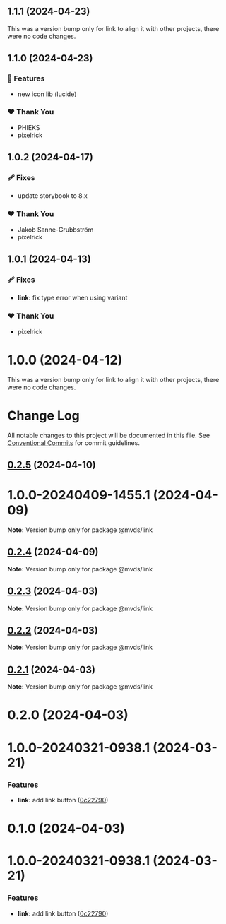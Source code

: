 ## 1.1.1 (2024-04-23)

This was a version bump only for link to align it with other projects, there were no code changes.

## 1.1.0 (2024-04-23)

### 🚀 Features

- new icon lib (lucide)

### ❤️ Thank You

- PHIEKS
- pixelrick

## 1.0.2 (2024-04-17)

### 🩹 Fixes

- update storybook to 8.x

### ❤️ Thank You

- Jakob Sanne-Grubbström
- pixelrick

## 1.0.1 (2024-04-13)

### 🩹 Fixes

- **link:** fix type error when using variant

### ❤️ Thank You

- pixelrick

# 1.0.0 (2024-04-12)

This was a version bump only for link to align it with other projects, there were no code changes.

# Change Log

All notable changes to this project will be documented in this file.
See [Conventional Commits](https://conventionalcommits.org) for commit guidelines.

## [0.2.5](https://bitbucket.migrationsverket.se:7999/team-dream/dream/compare/@mvds/link@0.2.3...@mvds/link@0.2.5) (2024-04-10)

# 1.0.0-20240409-1455.1 (2024-04-09)

**Note:** Version bump only for package @mvds/link

## [0.2.4](https://bitbucket.migrationsverket.se:7999/team-dream/dream/compare/@mvds/link@0.2.3...@mvds/link@0.2.4) (2024-04-09)

**Note:** Version bump only for package @mvds/link

## [0.2.3](https://bitbucket.migrationsverket.se:7999/team-dream/dream/compare/@mvds/link@0.2.2...@mvds/link@0.2.3) (2024-04-03)

**Note:** Version bump only for package @mvds/link

## [0.2.2](https://bitbucket.migrationsverket.se:7999/team-dream/dream/compare/@mvds/link@0.2.1...@mvds/link@0.2.2) (2024-04-03)

**Note:** Version bump only for package @mvds/link

## [0.2.1](https://bitbucket.migrationsverket.se:7999/team-dream/dream/compare/@mvds/link@0.2.0...@mvds/link@0.2.1) (2024-04-03)

**Note:** Version bump only for package @mvds/link

# 0.2.0 (2024-04-03)

# 1.0.0-20240321-0938.1 (2024-03-21)

### Features

- **link:** add link button ([0c22790](https://bitbucket.migrationsverket.se:7999/team-dream/dream/commits/0c22790e59939c2d3eb9eb44fd97b0361abe9beb))

# 0.1.0 (2024-04-03)

# 1.0.0-20240321-0938.1 (2024-03-21)

### Features

- **link:** add link button ([0c22790](https://bitbucket.migrationsverket.se:7999/team-dream/dream/commits/0c22790e59939c2d3eb9eb44fd97b0361abe9beb))

